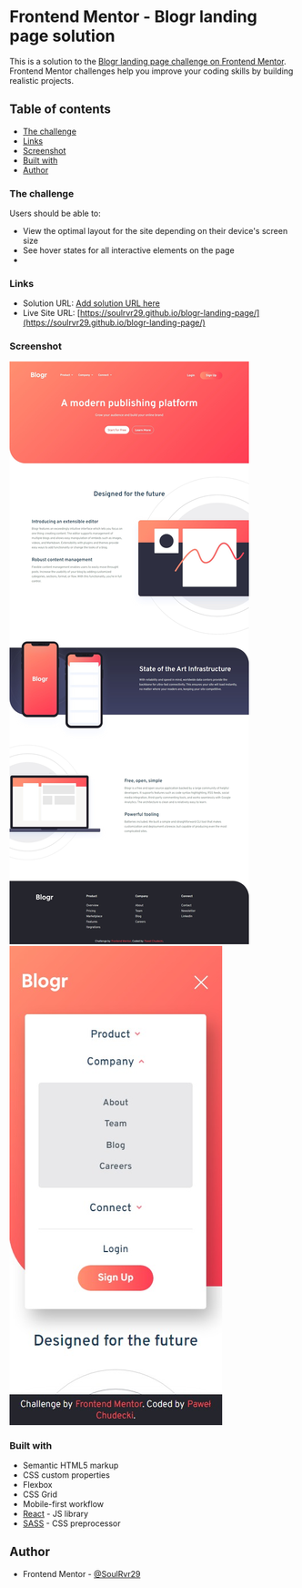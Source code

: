 # Frontend Mentor - Blogr landing page solution

This is a solution to the [Blogr landing page challenge on Frontend Mentor](https://www.frontendmentor.io/challenges/blogr-landing-page-EX2RLAApP). Frontend Mentor challenges help you improve your coding skills by building realistic projects.

## Table of contents

- [The challenge](#the-challenge)
- [Links](#links)
- [Screenshot](#screenshot)
- [Built with](#built-with)
- [Author](#author)

### The challenge

Users should be able to:

- View the optimal layout for the site depending on their device's screen size
- See hover states for all interactive elements on the page
- 
### Links

- Solution URL: [Add solution URL here](https://your-solution-url.com)
- Live Site URL: [https://soulrvr29.github.io/blogr-landing-page/](https://soulrvr29.github.io/blogr-landing-page/)

### Screenshot

![](./screenshot-desktop.jpeg)
![](./screenshot-mobile.jpeg)

### Built with

- Semantic HTML5 markup
- CSS custom properties
- Flexbox
- CSS Grid
- Mobile-first workflow
- [React](https://reactjs.org/) - JS library
- [SASS](https://sass-lang.com/) - CSS preprocessor

## Author

- Frontend Mentor - [@SoulRvr29](https://www.frontendmentor.io/profile/SoulRvr29)
